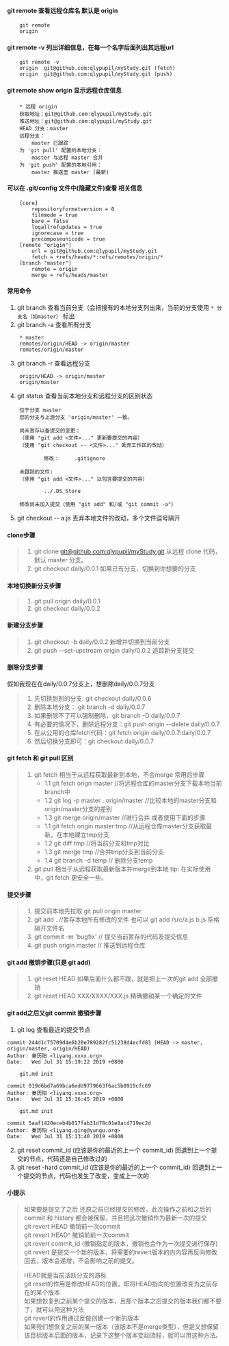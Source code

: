 #### git remote 查看远程仓库名 默认是 origin

```
    git remote
    origin
```
#### git remote -v 列出详细信息，在每一个名字后面列出其远程url

```
    git remote -v
    origin  git@github.com:qlypupil/myStudy.git (fetch)
    origin  git@github.com:qlypupil/myStudy.git (push)
```
#### git remote show origin 显示远程仓库信息

```
    * 远程 origin
    获取地址：git@github.com:qlypupil/myStudy.git
    推送地址：git@github.com:qlypupil/myStudy.git
    HEAD 分支：master
    远程分支：
        master 已跟踪
    为 'git pull' 配置的本地分支：
        master 与远程 master 合并
    为 'git push' 配置的本地引用：
        master 推送至 master (最新)
```

#### 可以在 .git/config 文件中(隐藏文件)查看 相关信息

```
    [core]
        repositoryformatversion = 0
        filemode = true
        bare = false
        logallrefupdates = true
        ignorecase = true
        precomposeunicode = true
    [remote "origin"]
        url = git@github.com:qlypupil/myStudy.git
        fetch = +refs/heads/*:refs/remotes/origin/*
    [branch "master"]
        remote = origin
        merge = refs/heads/master
```

#### 常用命令
1. git branch 查看当前分支（会把搜有的本地分支列出来，当前的分支使用 `* 分支名（如master）` 标出
2. git branch -a 查看所有分支

```
    * master
    remotes/origin/HEAD -> origin/master
    remotes/origin/master
```

3. git branch -r 查看远程分支

```
    origin/HEAD -> origin/master
    origin/master
```

4. git status 查看当前本地分支和远程分支的区别状态

```
    位于分支 master
    您的分支与上游分支 'origin/master' 一致。

    尚未暂存以备提交的变更：
    （使用 "git add <文件>..." 更新要提交的内容）
    （使用 "git checkout -- <文件>..." 丢弃工作区的改动）

            修改：     .gitignore

    未跟踪的文件:
    （使用 "git add <文件>..." 以包含要提交的内容）

            ../.DS_Store

    修改尚未加入提交（使用 "git add" 和/或 "git commit -a"）
```

5. git checkout -- a.js 丢弃本地文件的改动，多个文件逗号隔开

#### clone步骤
> 1. git clone [git@github.com:qlypupil/myStudy.git](git@github.com:qlypupil/myStudy.git) 从远程 clone 代码，默认 master 分支。
> 2. git checkout daily/0.0.1 如果已有分支，切换到你想要的分支

#### 本地切换新分支步骤
> 1. git pull origin daily/0.0.1
> 2. git checkout daily/0.0.2

#### 新建分支步骤
> 1. git checkout -b daily/0.0.2 新增并切换到当前分支
> 2. git push --set-upstream origin daily/0.0.2 追踪新分支提交

#### 删除分支步骤
假如我现在在daily/0.0.7分支上，想删除daily/0.0.7分支
> 1. 先切换到别的分支: git checkout daily/0.0.6
> 2. 删除本地分支： git branch -d daily/0.0.7
> 3. 如果删除不了可以强制删除，git branch -D daily/0.0.7
> 4. 有必要的情况下，删除远程分支：git push origin --delete daily/0.0.7
> 5. 在从公用的仓库fetch代码：git fetch origin daily/0.0.7:daily/0.0.7
> 6. 然后切换分支即可：git checkout daily/0.0.7

#### git fetch 和 git pull 区别
> 1. git fetch 相当于从远程获取最新到本地，不会merge
>常用的步骤
>    - 1.1  git fetch orign master  //将远程仓库的master分支下载本地当前branch中
>     - 1.2  git log -p master ..origin/master //比较本地的master分支和origin/master分支的差别
>     - 1.3  git merge origin/master //进行合并
或者使用下面的步骤
>     - 1.1  git fetch origin master:tmp //从远程仓库master分支获取最新，在本地建立tmp分支
>     - 1.2  git diff tmp //将当前分支和tmp对比
>     - 1.3  git merge tmp //合并tmp分支到当前分支
>     - 1.4  git branch -d temp  // 删除分支temp
> 2. git pull 相当于从远程获取最新版本并merge到本地
tip: 在实际使用中，git fetch 更安全一些。

#### 提交步骤
> 1. 提交前本地先拉取 git pull origin master
> 2. git add . //暂存本地所有修改的文件 也可以 git add /src/a.js b.js 空格隔开文件名
> 3. git commit -m 'bugfix'  // 提交当前暂存的代码及提交信息 
> 4. git push origin master // 推送到远程仓库

#### git add 撤销步骤(只是 git add)
> 1. git reset HEAD 如果后面什么都不跟，就是把上一次的git add 全部撤销
> 2. git reset HEAD XXX/XXXX/XXX.js 精确撤销某一个确定的文件

#### git add之后又git commit 撤销步骤
1. git log 查看最近的提交节点

```
commit 244d1c75709d4e6b20e789282fc51238d4ecfd83 (HEAD -> master, origin/master, origin/HEAD)
Author: 秦历阳 <liyang.xxxx.org>
Date:   Wed Jul 31 15:19:22 2019 +0800

    git.md init

commit 019d6bd7a69bca6edd9779663f6ac5b0919cfc69
Author: 秦历阳 <liyang.xxxx.org>
Date:   Wed Jul 31 15:16:45 2019 +0800

    git.md init

commit 5aaf1420eceb4b017fab31d78c01e8acd719ec2d
Author: 秦历阳 <liyang.qing@yungu.org>
Date:   Wed Jul 31 15:13:40 2019 +0800

```

2.  git reset commit_id (应该是你的最近的上一个 commit_id) 回退到上一个提交的节点，代码还是自己修改过的
3.  git reset -hard commit_id (应该是你的最近的上一个 commit_id) 回退到上一个提交的节点，代码也发生了改变，变成上一次的

#### 小提示
> 如果要是提交了之后
> 还原之前已经提交的修改，此次操作之前和之后的 commit 和 history 都会被保留，并且把这次撤销作为最新一次的提交  
> git revert HEAD 撤销前一次commit  
> git revert HEAD^ 撤销前前一次commit  
> git revert commit_id (撤销指定的版本，撤销也会作为一次提交进行保存)  
> git revert 是提交一个新的版本，将需要的revert版本的内内容再反向修改回去，版本会递增，不会影响之前的提交。  

> HEAD就是当前活跃分支的游标  
> git reset的作用是修改HEAD的位置，即将HEAD指向的位置改变为之前存在的某个版本  
> 如果想恢复到之前某个提交的版本，且那个版本之后提交的版本我们都不要了，就可以用这种方法  
> git revert的作用通过反做创建一个新的版本  
> 如果我们想恢复之前的某一版本（该版本不是merge类型），但是又想保留该目标版本后面的版本，记录下这整个版本变动流程，就可以用这种方法。  
